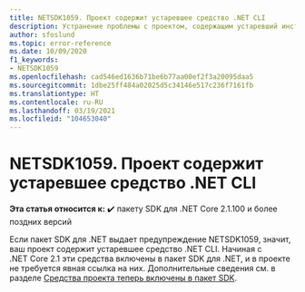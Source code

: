 ```yaml
---
title: NETSDK1059. Проект содержит устаревшее средство .NET CLI
description: Устранение проблемы с проектом, содержащим устаревший инструмент .NET CLI.
author: sfoslund
ms.topic: error-reference
ms.date: 10/09/2020
f1_keywords:
- NETSDK1059
ms.openlocfilehash: cad546ed1636b71be6b77aa00ef2f3a20095daa5
ms.sourcegitcommit: 1dbe25ff484a02025d5c34146e517c236f7161fb
ms.translationtype: HT
ms.contentlocale: ru-RU
ms.lasthandoff: 03/19/2021
ms.locfileid: "104653040"
---
```

# <a name="netsdk1059-project-contains-obsolete-net-cli-tool"></a>NETSDK1059. Проект содержит устаревшее средство .NET CLI

**Эта статья относится к:** ✔️ пакету SDK для .NET Core 2.1.100 и более поздних версий

Если пакет SDK для .NET выдает предупреждение NETSDK1059, значит, ваш проект содержит устаревшее средство .NET CLI. Начиная с .NET Core 2.1 эти средства включены в пакет SDK для .NET, и в проекте не требуется явная ссылка на них. Дополнительные сведения см. в разделе [Средства проекта теперь включены в пакет SDK](../../compatibility/2.1.md#project-tools-now-included-in-sdk).
